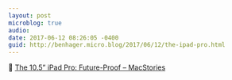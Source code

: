 ```yaml
---
layout: post
microblog: true
audio: 
date: 2017-06-12 08:26:05 -0400
guid: http://benhager.micro.blog/2017/06/12/the-ipad-pro.html
---
```

📱 [The 10.5” iPad Pro: Future-Proof – MacStories](https://www.macstories.net/stories/the-10-5-ipad-pro-future-proof/)
